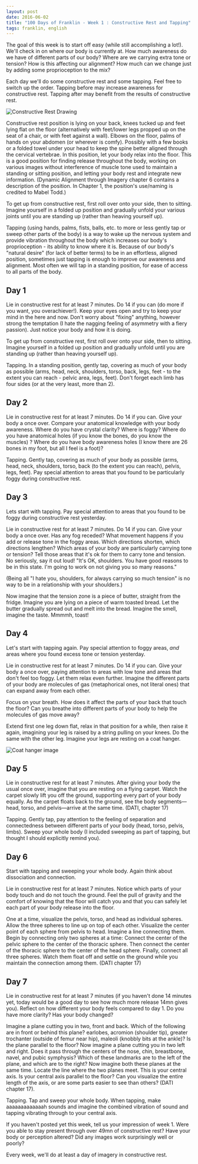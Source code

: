 ```yaml
---
layout: post
date: 2016-06-02 
title: "100 Days of Franklin - Week 1 : Constructive Rest and Tapping"
tags: franklin, english
---
```


The goal of this week is to start off easy (while still accomplishing a lot!). We'll check in on where our body is currently at. How much awareness do we have of different parts of our body? Where are we carrying extra tone or tension? How is this affecting our alignment? How much can we change just by adding some proprioception to the mix? 

Each day we'll do some constructive rest and some tapping. Feel free to switch up the order. Tapping before may increase awareness for constructive rest. Tapping after may benefit from the results of constructive rest.

![Constructive Rest Drawing](Lie-Down-Drawing.jpg)

Constructive rest position is lying on your back, knees tucked up and feet lying flat on the floor (alternatively with feet/lower legs propped up on the seat of a chair, or with feet against a wall). Elbows on the floor, palms of hands on your abdomen (or wherever is comfy). Possibly with a few books or a folded towel under your head to keep the spine better aligned through the cervical vertebrae. In this position, let your body relax into the floor. This is a good position for finding release throughout the body, working on various images without interference of muscle tone used to maintain a standing or sitting position, and letting your body rest and integrate new information. (Dynamic Alignment through Imagery chapter 6 contains a description of the position. In Chapter 1, the position's use/naming is credited to Mabel Todd.)

To get up from constructive rest, first roll over onto your side, then to sitting. Imagine yourself in a folded up position and gradually unfold your various joints until you are standing up (rather than heaving yourself up).

Tapping (using hands, palms, fists, balls, etc. to more or less gently tap or sweep other parts of the body) is a way to wake up the nervous system and provide vibration throughout the body which increases our body's proprioception - its ability to know where it is. Because of our body's "natural desire" (for lack of better terms) to be in an effortless, aligned position, sometimes just tapping is enough to improve our awareness and alignment. Most often we will tap in a standing position, for ease of access to all parts of the body.

## Day 1

Lie in constructive rest for at least 7 minutes. Do 14 if you can (do more if you want, you overachiever!). Keep your eyes open and try to keep your mind in the here and now. Don't worry about "fixing" anything, however strong the temptation (I hate the nagging feeling of asymmetry with a fiery passion). Just notice your body and how it is doing.

To get up from constructive rest, first roll over onto your side, then to sitting. Imagine yourself in a folded up position and gradually unfold until you are standing up (rather than heaving yourself up).

Tapping. In a standing position, gently tap, covering as much of your body as possible (arms, head, neck, shoulders, torso, back, legs, feet - to the extent you can reach - pelvic area, legs, feet). Don't forget each limb has four sides (or at the very least, more than 2).

## Day 2

Lie in constructive rest for at least 7 minutes. Do 14 if you can. Give your body a once over. Compare your anatomical knowledge with your body awareness. Where do you have crystal clarity? Where is foggy? Where do you have anatomical holes (if you know the bones, do you know the muscles) ? Where do you have body awareness holes (I know there are 26 bones in my foot, but all I feel is a foot)?

Tapping. Gently tap, covering as much of your body as possible (arms, head, neck, shoulders, torso, back (to the extent you can reach), pelvis, legs, feet). Pay special attention to areas that you found to be particularly foggy during constructive rest.

## Day 3

Lets start with tapping. Pay special attention to areas that you found to be foggy during constructive rest yesterday.

Lie in constructive rest for at least 7 minutes. Do 14 if you can. Give your body a once over. Has any fog receded? What movement happens if you add or release tone in the foggy areas. Which directions shorten, which directions lengthen? Which areas of your body are particularly carrying tone or tension? Tell those areas that it's ok for them to carry tone and tension. No seriously, say it out loud! "It's OK, shoulders. You have good reasons to be in this state. I'm going to work on not giving you so many reasons."

(Being all "I hate you, shoulders, for always carrying so much tension" is no way to be in a relationship with your shoulders.) 

Now imagine that the tension zone is a piece of butter, straight from the fridge. Imagine you are lying on a piece of warm toasted bread. Let the butter gradually spread out and melt into the bread. Imagine the smell, imagine the taste. Mmmmh, toast!

## Day 4

Let's start with tapping again. Pay special attention to foggy areas, *and* areas where you found excess tone or tension yesterday.

Lie in constructive rest for at least 7 minutes. Do 14 if you can. Give your body a once over, paying attention to areas with low tone and areas that don't feel too foggy. Let them relax even further. Imagine the different parts of your body are molecules of gas (metaphorical ones, not literal ones) that can expand away from each other. 

Focus on your breath. How does it affect the parts of your back that touch the floor? Can you breathe into different parts of your body to help the molecules of gas move away?

Extend first one leg down flat, relax in that position for a while, then raise it again, imagining your leg is raised by a string pulling on your knees. Do the same with the other leg. Imagine your legs are resting on a coat hanger.

![Coat hanger image](clothes-hanger.jpg)


## Day 5

Lie in constructive rest for at least 7 minutes. After giving your body the usual once over, imagine that you are resting on a flying carpet. Watch the carpet slowly lift you off the ground, supporting every part of your body equally. As the carpet floats back to the ground, see the body segments—head, torso, and pelvis—arrive at the same time. (DATI, chapter 17)

Tapping. Gently tap, pay attention to the feeling of separation and connectedness between different parts of your body (head, torso, pelvis, limbs). Sweep your whole body (I included sweeping as part of tapping, but thought I should explicitly remind you). 

## Day 6

Start with tapping and sweeping your whole body. Again think about dissociation and connection. 

Lie in constructive rest for at least 7 minutes. Notice which parts of your body touch and do not touch the ground. Feel the pull of gravity and the comfort of knowing that the floor will catch you and that you can safely let each part of your body release into the floor. 

One at a time, visualize the pelvis, torso, and head as individual spheres. Allow the three spheres to line up on top of each other. Visualize the center point of each sphere from pelvis to head. Imagine a line connecting them. Begin by connecting only two spheres at a time: Connect the center of the pelvic sphere to the center of the thoracic sphere. Then connect the center of the thoracic sphere to the center of the head sphere. Finally, connect all three spheres. Watch them float off and settle on the ground while you maintain the connection among them. (DATI chapter 17)

## Day 7

Lie in constructive rest for at least 7 minutes (if you haven't done 14 minutes yet, today would be a good day to see how much more release 14mn gives you). Reflect on how different your body feels compared to day 1. Do you have more clarity? Has your body changed?

Imagine a plane cutting you in two, front and back. Which of the following are in front or behind this plane? earlobes, acromion (shoulder tip), greater trochanter (outside of femur near hip), maleoli (knobbly bits at the ankle)? Is the plane parallel to the floor? Now imagine a plane cutting you in two left and right. Does it pass through the centers of the nose, chin, breastbone, navel, and pubic symphysis? Which of these landmarks are to the left of the plane, and which are to the right? Now imagine both these planes at the same time. Locate the line where the two planes meet. This is your central axis. Is your central axis parallel to the floor? Can you visualize the entire length of the axis, or are some parts easier to see than others? (DATI chapter 17). 

Tapping. Tap and sweep your whole body. When tapping, make aaaaaaaaaaaaah sounds and imagine the combined vibration of sound and tapping vibrating through to your central axis. 

If you haven't posted yet this week, tell us your impression of week 1. Were you able to stay present through over 49mn of constructive rest? Have your body or perception altered? Did any images work surprisingly well or poorly?

Every week, we'll do at least a day of imagery in constructive rest.
